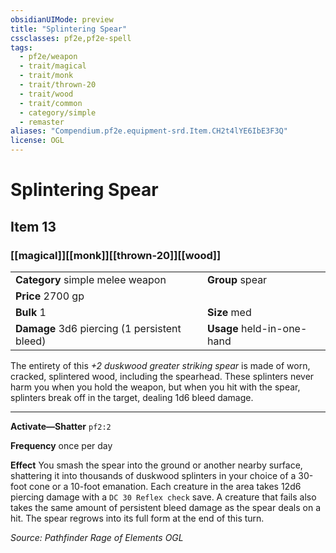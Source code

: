 ```yaml
---
obsidianUIMode: preview
title: "Splintering Spear"
cssclasses: pf2e,pf2e-spell
tags:
  - pf2e/weapon
  - trait/magical
  - trait/monk
  - trait/thrown-20
  - trait/wood
  - trait/common
  - category/simple
  - remaster
aliases: "Compendium.pf2e.equipment-srd.Item.CH2t4lYE6IbE3F3Q"
license: OGL
---
```

# Splintering Spear
## Item 13
### [[magical]][[monk]][[thrown-20]][[wood]]

|  |  |
| -- | -- |
| **Category** simple melee weapon | **Group** spear |
| **Price** 2700 gp |  |
| **Bulk** 1 | **Size** med |
| **Damage** 3d6 piercing (1 persistent bleed) | **Usage** held-in-one-hand |



The entirety of this _+2 duskwood greater striking spear_ is made of worn, cracked, splintered wood, including the spearhead. These splinters never harm you when you hold the weapon, but when you hit with the spear, splinters break off in the target, dealing 1d6 bleed damage.

* * *

**Activate—Shatter** `pf2:2`

**Frequency** once per day

**Effect** You smash the spear into the ground or another nearby surface, shattering it into thousands of duskwood splinters in your choice of a 30-foot cone or a 10-foot emanation. Each creature in the area takes 12d6 piercing damage with a `DC 30 Reflex check` save. A creature that fails also takes the same amount of persistent bleed damage as the spear deals on a hit. The spear regrows into its full form at the end of this turn.

*Source: Pathfinder Rage of Elements*
*OGL*